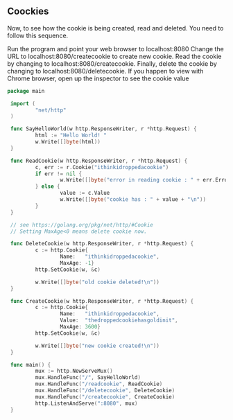 ## Coockies
Now, to see how the cookie is being created, read and deleted. You need to follow this sequence.

Run the program and point your web browser to localhost:8080
Change the URL to localhost:8080/createcookie to create new cookie.
Read the cookie by changing to localhost:8080/createcookie.
Finally, delete the cookie by changing to localhost:8080/deletecookie.
If you happen to view with Chrome browser, open up the inspector to see the cookie value

```go
package main

 import (
         "net/http"
 )

 func SayHelloWorld(w http.ResponseWriter, r *http.Request) {
         html := "Hello World! "
         w.Write([]byte(html))
 }

 func ReadCookie(w http.ResponseWriter, r *http.Request) {
         c, err := r.Cookie("ithinkidroppedacookie")
         if err != nil {
                 w.Write([]byte("error in reading cookie : " + err.Error() + "\n"))
         } else {
                 value := c.Value
                 w.Write([]byte("cookie has : " + value + "\n"))
         }
 }

 // see https://golang.org/pkg/net/http/#Cookie
 // Setting MaxAge<0 means delete cookie now.

 func DeleteCookie(w http.ResponseWriter, r *http.Request) {
         c := http.Cookie{
                 Name:   "ithinkidroppedacookie",
                 MaxAge: -1}
         http.SetCookie(w, &c)

         w.Write([]byte("old cookie deleted!\n"))
 }

 func CreateCookie(w http.ResponseWriter, r *http.Request) {
         c := http.Cookie{
                 Name:   "ithinkidroppedacookie",
                 Value:  "thedroppedcookiehasgoldinit",
                 MaxAge: 3600}
         http.SetCookie(w, &c)

         w.Write([]byte("new cookie created!\n"))
 }

 func main() {
         mux := http.NewServeMux()
         mux.HandleFunc("/", SayHelloWorld)
         mux.HandleFunc("/readcookie", ReadCookie)
         mux.HandleFunc("/deletecookie", DeleteCookie)
         mux.HandleFunc("/createcookie", CreateCookie)
         http.ListenAndServe(":8080", mux)
 }
```

